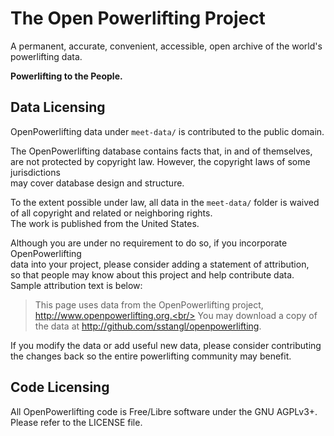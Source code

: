 # The Open Powerlifting Project

A permanent, accurate, convenient, accessible, open archive of the world's powerlifting data.

**Powerlifting to the People.**

## Data Licensing

OpenPowerlifting data under `meet-data/` is contributed to the public domain.

The OpenPowerlifting database contains facts that, in and of themselves,<br/>
are not protected by copyright law. However, the copyright laws of some jurisdictions<br/>
may cover database design and structure.

To the extent possible under law, all data in the `meet-data/` folder is waived</br>
of all copyright and related or neighboring rights.</br>
The work is published from the United States.

Although you are under no requirement to do so, if you incorporate OpenPowerlifting</br>
data into your project, please consider adding a statement of attribution,</br>
so that people may know about this project and help contribute data.</br>
Sample attribution text is below:

> This page uses data from the OpenPowerlifting project, http://www.openpowerlifting.org.<br/>
> You may download a copy of the data at http://github.com/sstangl/openpowerlifting.

If you modify the data or add useful new data, please consider contributing<br/>
the changes back so the entire powerlifting community may benefit.

## Code Licensing

All OpenPowerlifting code is Free/Libre software under the GNU AGPLv3+.<br/>
Please refer to the LICENSE file.
